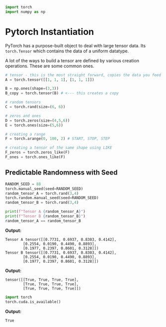 ```python
import torch
import numpy as np
```

# Pytorch Instantiation

PyTorch has a purpose-built object to deal with large tensor data. Its `torch.Tensor` which contains the data of a uniform datatype.

A lot of the ways to build a tensor are defined by various creation operations. These are some common ones.
```python
# tensor - this is the most straight forward, copies the data you feed it. NO AUTOGRAD HISTORY
A = torch.tensor([[1, 1, 1], [1, 1, 1]])

B = np.ones(shape=(3,3))
B_copy = torch.tensor(B) # <--- this creates a copy

# random tensors
C = torch.rand(size=(6, 6))

# zeros and ones
D = torch.zeros(size=(4,5,6))
E = torch.ones(size=(5,6))

# creating a range
F = torch.arange(0, 100, 2) # START, STOP, STEP

# creating a tensor of the same shape using LIKE
F_zeros = torch.zeros_like(F)
F_ones = torch.ones_like(F)
```

## Predictable Randomness with Seed
```python
RANDOM_SEED = 88
torch.manual_seed(seed=RANDOM_SEED)
random_tensor_A = torch.rand(3,4)
torch.random.manual_seed(seed=RANDOM_SEED)
random_tensor_B = torch.rand(3,4)

print(f"Tensor A {random_tensor_A}")
print(f"Tensor B {random_tensor_B}")
random_tensor_A == random_tensor_B
```

**Output:**
```
Tensor A tensor([[0.7731, 0.6937, 0.8303, 0.4142],
        [0.2554, 0.0190, 0.4490, 0.8893],
        [0.1977, 0.2397, 0.8601, 0.3128]])
Tensor B tensor([[0.7731, 0.6937, 0.8303, 0.4142],
        [0.2554, 0.0190, 0.4490, 0.8893],
        [0.1977, 0.2397, 0.8601, 0.3128]])
```

**Output:**
```
tensor([[True, True, True, True],
        [True, True, True, True],
        [True, True, True, True]])
```

```python
import torch
torch.cuda.is_available()
```

**Output:**
```
True
```


